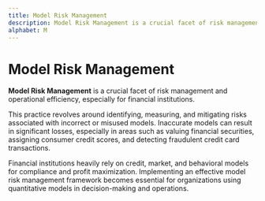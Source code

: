 ```yaml
---
title: Model Risk Management
description: Model Risk Management is a crucial facet of risk management and operational efficiency, especially for financial institutions.
alphabet: M
---
```


# Model Risk Management

**Model Risk Management** is a crucial facet of risk management and operational efficiency, especially for financial institutions.

This practice revolves around identifying, measuring, and mitigating risks associated with incorrect or misused models. Inaccurate models can result in significant losses, especially in areas such as valuing financial securities, assigning consumer credit scores, and detecting fraudulent credit card transactions.

Financial institutions heavily rely on credit, market, and behavioral models for compliance and profit maximization. Implementing an effective model risk management framework becomes essential for organizations using quantitative models in decision-making and operations.
